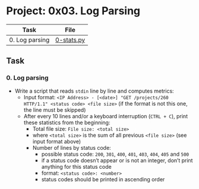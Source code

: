 # Project: 0x03. Log Parsing

| Task           | File                       |
| -------------- | -------------------------- |
| 0. Log parsing | [0-stats.py](./0-stats.py) |

## Task

### 0. Log parsing

- Write a script that reads `stdin` line by line and computes metrics:
  - Input format: `<IP Address> - [<date>] "GET /projects/260 HTTP/1.1" <status code> <file size>` (if the format is not this one, the line must be skipped)
  - After every 10 lines and/or a keyboard interruption (`CTRL + C`), print these statistics from the beginning:
    - Total file size: `File size: <total size>`
    - where `<total size>` is the sum of all previous `<file size>` (see input format above)
    - Number of lines by status code:
      - possible status code: `200`, `301`, `400`, `401`, `403`, `404`, `405` and `500`
      - if a status code doesn’t appear or is not an integer, don’t print anything for this status code
      - format: `<status code>: <number>`
      - status codes should be printed in ascending order
